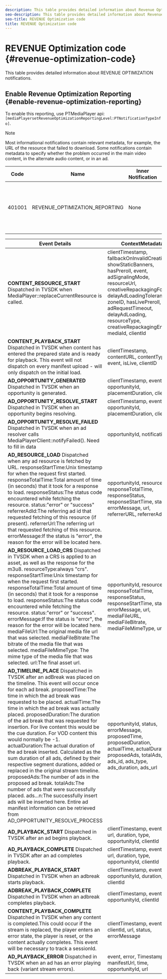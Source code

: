 ```yaml
---
description: This table provides detailed information about Revenue Optimization notifications. 
seo-description: This table provides detailed information about Revenue Optimization notifications. 
seo-title: REVENUE Optimization code
title: REVENUE Optimization code
---
```


# REVENUE Optimization code {#revenue-optimization-code}

This table provides detailed information about REVENUE OPTIMIZATION notifications.

## Enable Revenue Optimization Reporting {#enable-revenue-optimization-reporting}

To enable this reporting, use PTMediaPlayer api: `[mediaPlayersetRevenueOptimizationReportingLevel:PTNotificationTypeInfo]`.

>[!NOTE]
>
>Most informational notifications contain relevant metadata, for example, the URL of the resource that failed to download. Some notifications contain metadata to specify whether the problem occurred in the main video content, in the alternate audio content, or in an ad.

|Code |Name |Inner Notification |Metadata Keys |Comments |
|---|---|--|--|--|
|401001 | REVENUE_OPTIMIZATION_REPORTING | None | Refer below table for metadata keys based on different events. | None |

| Event Details |ContextMetadata |
|---|---|
| **CONTENT_RESOURCE_START** Dispatched in TVSDK when MediaPlayer::replaceCurrentResource is called. |clientTimestamp, fallbackOnInvalidCreative, showStaticBanners, hasPreroll, event, adSignalingMode, resourceUrl, creativeRepackagingFormat, delayAdLoadingTolerance, zoneID, hasLivePreroll, adRequestTimeout, delayAdLoading, resourceType, creativeRepackagingEnabled, mediaId, clientId |
| **CONTENT_PLAYBACK_START** Dispatched in TVSDK when content has entered the prepared state and is ready for playback. This event will not dispatch on every manifest upload - will only dispatch on the initial load.|clientTimestamp, contentURL, contentType, event, isLive, clientID|
| **AD_OPPORTUNITY_GENERATED** Dispatched in TVSDK when an opportunity is generated.|clientTimestamp, event, opportunityId, placementDuration, clientId|
| **AD_OPPORTUNITY_RESOLVE_START** Dispatched in TVSDK when an opportunity begins resolving. | clientTimestamp, event, opportunityId, placementDuration, clientId |
| **AD_OPPORTUNITY_RESOLVE_FAILED** Dispatched in TVSDK when an ad resolver calls MediaPlayerClient::notifyFailed(). Need to fill in data | opportunityId, notificationAD |
| **AD_RESOURCE_LOAD** Dispatched when any ad resource is fetched by URL. responseStartTime:Unix timestamp for when the request first started. responseTotalTime:Total amount of time (in seconds) that it took for a response to load. responseStatus:The status code encountered while fetching the resource. status:"error" or "success" referrerAdId:The referring ad id that requested fetching of this resource (if present). referrerUrl:The referring url that requested fetching of this resource. errorMessage:If the status is "error", the reason for the error will be located here. | opportunityId, resourceType, responseTotalTime, responseStatus, responseStartTime, status, errorMessage, url, referrerURL, referrerAdId |
| **AD_RESOURCE_LOAD_CRS** Dispatched in TVSDK when a CRS is applied to an asset, as well as the response for the m3u8. resourceType:always "crs". responseStartTime:Unix timestamp for when the request first started. responseTotalTime:Total amount of time (in seconds) that it took for a response to load. responseStatus:The status code encountered while fetching the resource. status:"error" or "success". errorMessage:If the status is "error", the reason for the error will be located here. mediaFileUrl:The original media file url that was selected. mediaFileBitrate:The bitrate of the media file that was selected. mediaFileMimeType: The mime type of the media file that was selected. url:The final asset url. | opportunityId, resourceType, responseTotalTime, responseStatus, responseStartTime, status, errorMessage, url, mediaFileURL, mediaFileBitrate, mediaFileMimeType, url |
| **AD_TIMELINE_PLACE** Dispatched in TVSDK after an adBreak was placed on the timeline. This event will occur once for each ad break. proposedTime:The time in which the ad break was requested to be placed. actualTime:The time in which the ad break was actually placed. proposedDuration:The duration of the ad break that was requested for insertion. For live content this would be the cue duration. For VOD content this would normally be -1. actualDuration:The actual duration of the ad break inserted. Calculated as the sum duration of all ads, defined by their respective segment durations, added or replaced in the original stream timeline. proposedAds:The number of ads in the proposed ad break. totalAds:The number of ads that were successfully placed. ads...n:The successfully insert ads will be inserted here. Entire ad manifest information can be retrieved from AD_OPPORTUNITY_RESOLVE_PROCESS | opportunityId, status, errorMessage, proposedTime, proposedDuration, actualTime, actualDuration, proposedAds, totalAds, ads_id, ads_type, ads_duration, ads_url |
|**AD_PLAYBACK_START** Dispatched in TVSDK after an ad begins playback. | clientTimestamp, event, id, url, duration, type, opportunityId, clientId |
| **AD_PLAYBACK_COMPLETE** Dispatched in TVSDK after an ad completes playback. | clientTimestamp, event, id, url, duration, type, opportunityId, clientId |
| **ADBREAK_PLAYBACK_START** Dispatched in TVSDK when an adbreak starts playback. | clientTimestamp, event, opportunityId, duration, time, clientId |
| **ADBREAK_PLAYBACK_COMPLETE** Dispatched in TVSDK when an adbreak completes playback. | clientTimestamp, event, opportunityId, clientId |
| **CONTENT_PLAYBACK_COMPLETE** Dispatched in TVSDK when any content is completed.This could occur if the stream is replaced, the player enters an error state, the player is reset, or the content actually completes. This event will be necessary to track a sessionId. | clientTimestamp, event, clientId, url, status, errorMessage |
| **AD_PLAYBACK_ERROR** Dispatched in TVSDK when an ad has an error playing back (variant stream errors). | event, error, Timestamp, manifestUrl, time, opportunityId, url |